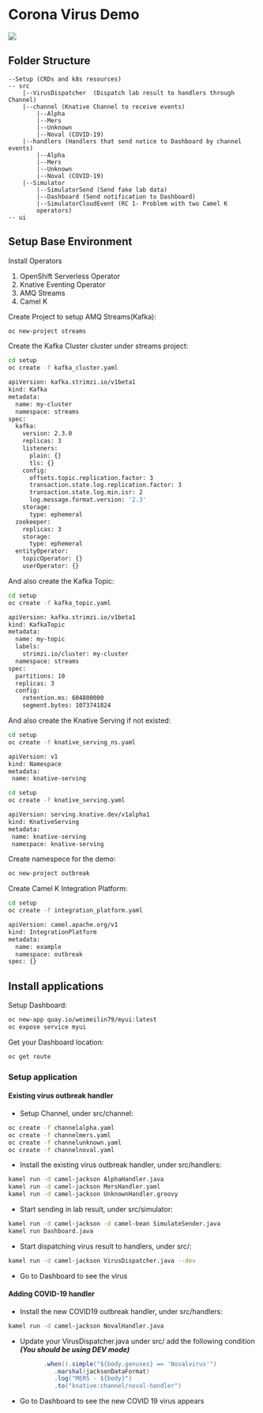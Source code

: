 # Corona Virus Demo 

![](Outbreak.png)


## Folder Structure

```
--Setup (CRDs and k8s resources)
-- src
	|--VirusDispatcher	(Dispatch lab result to handlers through Channel)
	|--channel (Knative Channel to receive events)
		|--Alpha
		|--Mers
		|--Unknown
		|--Noval (COVID-19)
	|--handlers (Handlers that send notice to Dashboard by channel events)
		|--Alpha
		|--Mers
		|--Unknown
		|--Noval (COVID-19)
	|--Simulator
		|--SimulatorSend (Send fake lab data)
		|--Dashboard (Send notification to Dashboard)
		|--SimulatorCloudEvent (RC 1- Problem with two Camel K 
		operators)
-- ui
```
## Setup Base Environment
Install Operators

1. OpenShift Serverless Operator
1. Knative Eventing Operator
1. AMQ Streams
1. Camel K

Create Project to setup AMQ Streams(Kafka):

```bash
oc new-project streams
```

Create the Kafka Cluster cluster under streams project:

```bash
cd setup
oc create -f kafka_cluster.yaml
```

```bash
apiVersion: kafka.strimzi.io/v1beta1
kind: Kafka
metadata:
  name: my-cluster
  namespace: streams
spec:
  kafka:
    version: 2.3.0
    replicas: 3
    listeners:
      plain: {}
      tls: {}
    config:
      offsets.topic.replication.factor: 3
      transaction.state.log.replication.factor: 3
      transaction.state.log.min.isr: 2
      log.message.format.version: '2.3'
    storage:
      type: ephemeral
  zookeeper:
    replicas: 3
    storage:
      type: ephemeral
  entityOperator:
    topicOperator: {}
    userOperator: {}

```

And also create the Kafka Topic:

```bash
cd setup
oc create -f kafka_topic.yaml
```

```bash
apiVersion: kafka.strimzi.io/v1beta1
kind: KafkaTopic
metadata:
  name: my-topic
  labels:
    strimzi.io/cluster: my-cluster
  namespace: streams
spec:
  partitions: 10
  replicas: 3
  config:
    retention.ms: 604800000
    segment.bytes: 1073741824

```

And also create the Knative Serving if not existed:

```bash
cd setup
oc create -f knative_serving_ns.yaml
```

```bash
apiVersion: v1
kind: Namespace
metadata:
 name: knative-serving
```

```bash
cd setup
oc create -f knative_serving.yaml
```

```bash
apiVersion: serving.knative.dev/v1alpha1
kind: KnativeServing
metadata:
 name: knative-serving
 namespace: knative-serving                       
```

Create namespece for the demo:

```bash
oc new-project outbreak
```

Create Camel K Integration Platform:

```bash
cd setup
oc create -f integration_platform.yaml
```

```bash
apiVersion: camel.apache.org/v1
kind: IntegrationPlatform
metadata:
  name: example
  namespace: outbreak
spec: {}
```

## Install applications

Setup Dashboard:

```bash
oc new-app quay.io/weimeilin79/myui:latest
oc expose service myui
```

Get your Dashboard location:

```bash
oc get route
```

### Setup application

#### Existing virus outbreak handler

- Setup Channel, under src/channel:

```bash
oc create -f channelalpha.yaml
oc create -f channelmers.yaml
oc create -f channelunknown.yaml
oc create -f channelnoval.yaml
```

- Install the existing virus outbreak handler, under src/handlers:

```bash
kamel run -d camel-jackson AlphaHandler.java
kamel run -d camel-jackson MersHandler.yaml
kamel run -d camel-jackson UnknownHandler.groovy
```

- Start sending in lab result, under src/simulator:

```bash
kamel run -d camel-jackson -d camel-bean SimulateSender.java
kamel run Dashboard.java
```

- Start dispatching virus result to handlers, under src/:

```bash
kamel run -d camel-jackson VirusDispatcher.java --dev
```

- Go to Dashboard to see the virus

#### Adding COVID-19 handler

- Install the new COVID19 outbreak handler, under src/handlers:

```bash
kamel run -d camel-jackson NovalHandler.java
```

- Update your VirusDispatcher.java under src/ add the following condition ***(You should be using DEV mode)***

```java
	      .when().simple("${body.genuses} == 'Novalvirus'")
             .marshal(jacksonDataFormat)
             .log("MERS - ${body}")
             .to("knative:channel/noval-handler")
```

- Go to Dashboard to see the new COVID 19 virus appears
